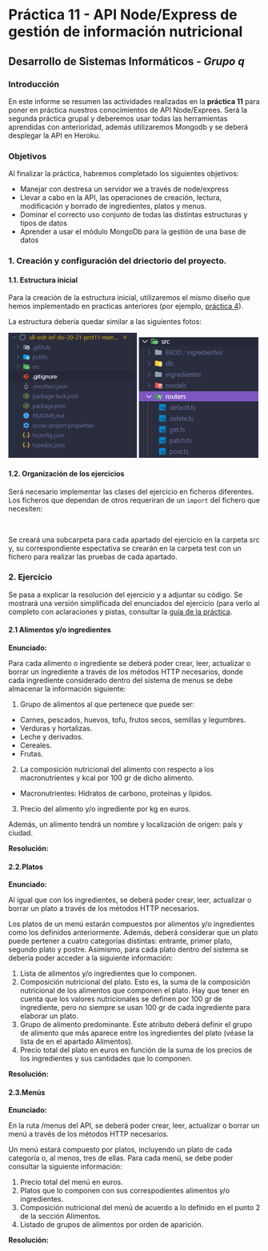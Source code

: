 # Práctica 11 - API Node/Express de gestión de información nutricional
## Desarrollo de Sistemas Informáticos - _Grupo q_

### Introducción

En este informe se resumen las actividades realizadas en la **práctica 11** para poner en práctica nuestros conocimientos de API Node/Exprees. Será la segunda práctica grupal y deberemos usar todas las herramientas aprendidas con anterioridad, además utilizaremos Mongodb y se deberá desplegar la API en Heroku.

### Objetivos

Al finalizar la práctica, habremos completado los siguientes objetivos:

* Manejar con destresa un servidor we a través de node/express 
* Llevar a cabo en la API, las operaciones de creación, lectura, modificación y borrado de ingredientes, platos y menus.
* Dominar el correcto uso conjunto de todas las distintas estructuras y tipos de datos
* Aprender a usar el módulo MongoDb para la gestión de una base de datos 

### 1. Creación y configuración del driectorio del proyecto.

#### 1.1. Estructura inicial

Para la creación de la estructura inicial, utilizaremos el mismo diseño que hemos implementado en practicas anteriores (por ejemplo, [práctica 4](https://github.com/ULL-ESIT-INF-DSI-2021/ull-esit-inf-dsi-20-21-prct04-arrays-tuples-enums-alu0101203003/blob/gh-pages/index.md)).

La estructura debería quedar similar a las siguientes fotos:

<img src="img/Captura1a.PNG" alt="" height="250"/> <img src="img/Captura1b.PNG" alt="" /> <img src="img/Captura1c.PNG" alt="" />

#### 1.2. Organización de los ejercicios

Será necesario implementar las clases del ejercicio en ficheros diferentes. Los ficheros que dependan de otros requeriran de un `import` del fichero que necesiten:

<img src="img/Captura1dd.PNG" alt="" /> <img src="img/Captura1ee.PNG" alt="" />

Se creará una subcarpeta para cada apartado del ejercicio en la carpeta src y, su correspondiente espectativa se crearán en la carpeta test con un fichero para realizar las pruebas de cada apartado.

### 2. Ejercicio

Se pasa a explicar la resolución del ejercicio y a adjuntar su código. Se mostrará una versión simplificada del enunciados del ejercicio (para verlo al completo con aclaraciones y pistas, consultar la [guía de la práctica](https://ull-esit-inf-dsi-2021.github.io/prct11-menu-api/).

#### 2.1 Alimentos y/o ingredientes

**Enunciado:**

Para cada alimento o ingrediente se deberá poder crear, leer, actualizar o borrar un ingrediente a través de los métodos HTTP necesarios, donde cada ingrediente considerado dentro del sistema de menus se debe almacenar la información siguiente:

1. Grupo de alimentos al que pertenece que puede ser:
  * Carnes, pescados, huevos, tofu, frutos secos, semillas y legumbres.
  * Verduras y hortalizas.
  * Leche y derivados.
  * Cereales.
  * Frutas.
2. La composición nutricional del alimento con respecto a los macronutrientes y kcal por 100 gr de dicho alimento.
  * Macronutrientes: Hidratos de carbono, proteínas y lípidos.
3. Precio del alimento y/o ingrediente por kg en euros.

Además, un alimento tendrá un nombre y localización de origen: país y ciudad.


**Resolución:**

#### 2.2.Platos

**Enunciado:**

Al igual que con los ingredientes, se deberá poder crear, leer, actualizar o borrar un plato a través de los métodos HTTP necesarios.

Los platos de un menú estarán compuestos por alimentos y/o ingredientes como los definidos anteriormente. Además, deberá considerar que un plato puede pertener a cuatro categorías distintas: entrante, primer plato, segundo plato y postre. Asimismo, para cada plato dentro del sistema se debería poder acceder a la siguiente información:

1. Lista de alimentos y/o ingredientes que lo componen.
2. Composición nutricional del plato. Esto es, la suma de la composición nutricional de los alimentos que componen el plato. Hay que tener en cuenta que los valores nutricionales se definen por 100 gr de ingrediente, pero no siempre se usan 100 gr de cada ingrediente para elaborar un plato.
3. Grupo de alimento predominante. Este atributo deberá definir el grupo de alimento que más aparece entre los ingredientes del plato (véase la lista de en el apartado Alimentos).
4. Precio total del plato en euros en función de la suma de los precios de los ingredientes y sus cantidades que lo componen.

**Resolución:**

#### 2.3.Menús

**Enunciado:**

En la ruta /menus del API, se deberá poder crear, leer, actualizar o borrar un menú a través de los métodos HTTP necesarios.

Un menú estará compuesto por platos, incluyendo un plato de cada categoría o, al menos, tres de ellas. Para cada menú, se debe poder consultar la siguiente información:

1. Precio total del menú en euros.
2. Platos que lo componen con sus correspodientes alimentos y/o ingredientes.
3. Composición nutricional del menú de acuerdo a lo definido en el punto 2 de la sección Alimentos.
4. Listado de grupos de alimentos por orden de aparición.

**Resolución:**
